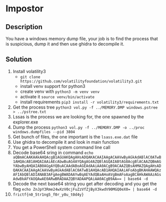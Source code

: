 # Impostor 

## Description
You have a windows memory dump file, your job is to find the process that is suspicious, dump it and then use ghidra to decompile it.

## Solution

1. Install volatility3
    - `git clone https://github.com/volatilityfoundation/volatility3.git`
    - install venv support for python3
    - create venv with `python3 -m venv venv`
    - activate it `source venv/bin/activate`
    - install requirements `pip3 install -r volatility3/requirements.txt`
2. Get the process tree `python3 vol.py -f ../MEMORY.DMP windows.pstree > ../pstree.txt`
3. Lssas is the process we are looking for, the one spawned by the explorer.exe
4. Dump the process `python3 vol.py -f ../MEMORY.DMP -o ../proc windows.dumpfiles --pid 3804`
5. Get bunch of files, the one important is the `lsass.exe.dat` file
6. Use ghidra to decompile it and look in main function
7. You get a PowerShell system command line call
8. Decode base64 sring in command `echo aQBmACAAKAAkAHQAcgB1AGUAKQAgAHsADQAKACAAIAAgACAAVwByAGkAdABlAC0ATwB1AHQAcAB1AHQAIAAiAEcAbwBuAG4AYQAgAG4AZQBlAGQAIABtAG8AcgBlACAAZQBmAGYAbwByAHQAIAB0AGgAYQBuACAAdABoAGEAdAAiAA0ACgB9ACAAZQBsAHMAZQAgAHsADQAKACAAIAAgACAAVwByAGkAdABlAC0ATwB1AHQAcAB1AHQAIAAiAFoAbgBKAHAAWQAzAFIAbQBlADIANAB3AFgAegBWADAAYwBqAEYAdQBaAHoAVgBmAFoAagBCAHkAWAAzAGsAdwBkAFYAOQAwAE0ARwBRADAAZQBYADAAPQAiAA0ACgB9AA== | base64 -d`
9. Decode the next base64 string you get after decoding and you get the flag `echo ZnJpY3Rme24wXzV0cjFuZzVfZjByX3kwdV90MGQ0eX0= | base64 -d`
10. `frictf{n0_5tr1ng5_f0r_y0u_t0d4y}`
